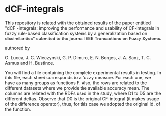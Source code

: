 # dCF-integrals

This repository is related with the obtained results of the paper entitled "dCF -integrals: improving the performance and usability of CF-integrals in fuzzy rule-based classification systems by a generalization based on dissimilarities" submited to the journal IEEE Transactions on Fuzzy Systems.

authored by 

G. Lucca, J. C. Wieczynski, G. P. Dimuro, E. N. Borges, J. A. Sanz, T. C. Asmus and H. Bustince.

You will find a file containing the complete experimental results in testing. In this file, each sheet corresponds to a fuzzy measure. For each one, we have as many groups as functions F. Also, the rows are related to the different datasets where we provide the available accuracy mean. The columns are related with the RDFs used in the study, where D1 to D5 are the different deltas. Observe that D0 is the original CF-integral (it makes usage of the difference operator), thus, for this case we adopted the original Id. of the function.
